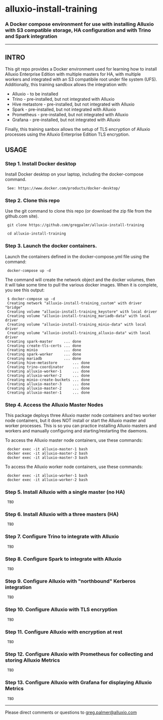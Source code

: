 # alluxio-install-training

### A Docker compose environment for use with installing Alluxio with S3 compatible storage, HA configuration and with Trino and Spark integration

---

## INTRO

This git repo provides a Docker environment used for learning how to install Alluxio Enterprise Edition with multiple masters for HA, with multiple workers and integrated with an S3 compatibile root under file system (UFS). Additionally, this training sandbox allows the integration with:

- Alluxio - to be installed
- Trino - pre-installed, but not integrated with Alluxio
- Hive metastore - pre-installed, but not integrated with Alluxio
- Spark - pre-installed, but not integrated with Alluxio
- Prometheus - pre-installed, but not integrated with Alluxio
- Grafana - pre-installed, but not integrated with Alluxio

Finally, this training sanbox allows the setup of TLS encryption of Alluxio processes using the Alluxio Enterprise Edition TLS encryption. 

## USAGE

### Step 1. Install Docker desktop 

Install Docker desktop on your laptop, including the docker-compose command.

     See: https://www.docker.com/products/docker-desktop/

### Step 2. Clone this repo

Use the git command to clone this repo (or download the zip file from the github.com site).

     git clone https://github.com/gregpalmr/alluxio-install-training

     cd alluxio-install-training

### Step 3. Launch the docker containers.

Launch the containers defined in the docker-compose.yml file using the command:

     docker-compose up -d

The command will create the network object and the docker volumes, then it will take some time to pull the various docker images. When it is complete, you see this output:

     $ docker-compose up -d
     Creating network "alluxio-install-training_custom" with driver "bridge"
     Creating volume "alluxio-install-training_keystore" with local driver
     Creating volume "alluxio-install-training_mariadb-data" with local driver
     Creating volume "alluxio-install-training_minio-data" with local driver
     Creating volume "alluxio-install-training_alluxio-data" with local driver
     Creating spark-master     ... done
     Creating create-tls-certs ... done
     Creating minio            ... done
     Creating spark-worker     ... done
     Creating mariadb          ... done
     Creating hive-metastore       ... done
     Creating trino-coordinator    ... done
     Creating alluxio-worker-1     ... done
     Creating alluxio-worker-2     ... done
     Creating minio-create-buckets ... done
     Creating alluxio-master-3     ... done
     Creating alluxio-master-2     ... done
     Creating alluxio-master-1     ... done
     
### Step 4. Access the Alluxio Master Nodes

This package deploys three Alluxio master node containers and two worker node containers, but it does NOT install or start the Alluxio master and worker processes. This is so you can practice installing Alluxio masters and workers and manually configuring and starting/restarting the daemons.

To access the Alluxio master node containers, use these commands:

     docker exec -it alluxio-master-1 bash
     docker exec -it alluxio-master-2 bash
     docker exec -it alluxio-master-3 bash

To access the Alluxio worker node containers, use these commands:

     docker exec -it alluxio-worker-1 bash
     docker exec -it alluxio-worker-2 bash

### Step 5. Install Alluxio with a single master (no HA) 

     TBD

### Step 6. Install Alluxio with a three masters (HA) 

     TBD

### Step 7. Configure Trino to integrate with Alluxio

     TBD

### Step 8. Configure Spark to integrate with Alluxio

     TBD

### Step 9. Configure Alluxio with "northbound" Kerberos integration

     TBD

### Step 10. Configure Alluxio with TLS encryption

     TBD

### Step 11. Configure Alluxio with encryption at rest

     TBD

### Step 12. Configure Alluxio with Prometheus for collecting and storing Alluxio Metrics

     TBD

### Step 13. Configure Alluxio with Grafana for displaying Alluxio Metrics

     TBD

---

Please direct comments or questions to greg.palmer@alluxio.com

